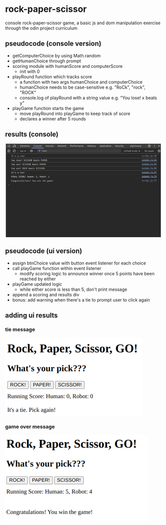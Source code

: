 # rock-paper-scissor
console rock-paper-scissor game,
a basic js and dom manipulation exercise through the odin project curriculum

## pseudocode (console version)
- getComputerChoice by using Math.random
- getHumanChoice through prompt
- scoring module with humanScore and computerScore
    - init with 0
- playRound function which tracks score
    - a function with two args humanChoice and computerChoice
    - humanChoice needs to be case-sensitive e.g. "RoCk", "rock", "ROCK"
    - console.log of playRound with a string value e.g. "You lose! x beats y"
- playGame function starts the game
    - move playRound into playGame to keep track of score
    - declares a winner after 5 rounds

## results (console)
![console screenshot](/final.png)

## pseudocode (ui version)
- assign btnChoice value with button event listener for each choice
- call playGame function within event listener
    - modify scoring logic to announce winner once 5 points have been reached by either
- playGame updated logic
    - while either score is less than 5, don't print message
- append a scoring and results div
- bonus: add warning when there's a tie to prompt user to click again

## adding ui results
### tie message
![tie screenshot](/tie.png)
### game over message
![win screenshot](/win.png)


